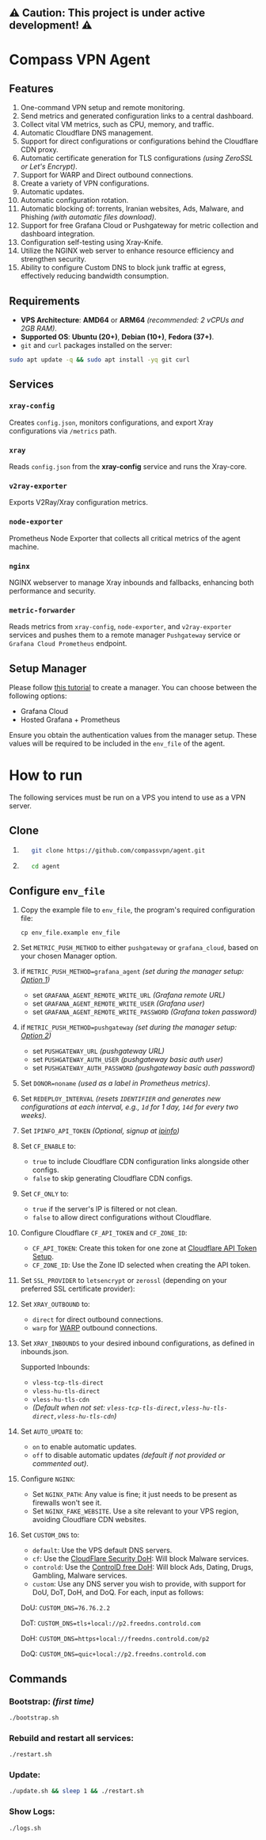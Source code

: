 ## ⚠️ Caution: This project is under active development! ⚠️

# Compass VPN Agent

## Features

1. One-command VPN setup and remote monitoring.
2. Send metrics and generated configuration links to a central dashboard.
3. Collect vital VM metrics, such as CPU, memory, and traffic.
4. Automatic Cloudflare DNS management.
5. Support for direct configurations or configurations behind the Cloudflare CDN proxy.
6. Automatic certificate generation for TLS configurations _(using ZeroSSL or Let's Encrypt)_.
7. Support for WARP and Direct outbound connections.
8. Create a variety of VPN configurations.
9. Automatic updates.
10. Automatic configuration rotation.
11. Automatic blocking of: torrents, Iranian websites, Ads, Malware, and Phishing _(with automatic files download)_.
12. Support for free Grafana Cloud or Pushgateway for metric collection and dashboard integration.
13. Configuration self-testing using Xray-Knife.
14. Utilize the NGINX web server to enhance resource efficiency and strengthen security.
15. Ability to configure Custom DNS to block junk traffic at egress, effectively reducing bandwidth consumption.


## Requirements

- **VPS Architecture**: **AMD64** or **ARM64** _(recommended: 2 vCPUs and 2GB RAM)_.
- **Supported OS**: **Ubuntu (20+)**, **Debian (10+)**, **Fedora (37+)**.
- `git` and `curl` packages installed on the server:
```bash
sudo apt update -q && sudo apt install -yq git curl
```


## Services

### `xray-config`
Creates `config.json`, monitors configurations, and export Xray configurations via `/metrics` path.

### `xray`
Reads `config.json` from the **xray-config** service and runs the Xray-core.

### `v2ray-exporter`
Exports V2Ray/Xray configuration metrics.

### `node-exporter`
Prometheus Node Exporter that collects all critical metrics of the agent machine.

### `nginx`
NGINX webserver to manage Xray inbounds and fallbacks, enhancing both performance and security.

### `metric-forwarder`
Reads metrics from `xray-config`, `node-exporter`, and `v2ray-exporter` services and pushes them to a remote manager `Pushgateway` service or `Grafana Cloud Prometheus` endpoint.

## Setup Manager
Please follow [this tutorial](https://github.com/compassvpn/manager) to create a manager. You can choose between the following options:
- Grafana Cloud
- Hosted Grafana + Prometheus

Ensure you obtain the authentication values from the manager setup. These values will be required to be included in the `env_file` of the agent.


# How to run

The following services must be run on a VPS you intend to use as a VPN server.

## Clone

1. ```bash
      git clone https://github.com/compassvpn/agent.git
      ```
2. ```bash
      cd agent
      ```

## Configure `env_file`

1. Copy the example file to `env_file`, the program's required configuration file:
      ```
      cp env_file.example env_file
      ```

2. Set `METRIC_PUSH_METHOD` to either `pushgateway` or `grafana_cloud`, based on your chosen Manager option.

3. if `METRIC_PUSH_METHOD=grafana_agent` _(set during the manager setup: [Option 1](https://github.com/compassvpn/manager?tab=readme-ov-file#option-1-use-garafana-cloud))_
      - set `GRAFANA_AGENT_REMOTE_WRITE_URL` _(Grafana remote URL)_
      - set `GRAFANA_AGENT_REMOTE_WRITE_USER` _(Grafana user)_
      - set `GRAFANA_AGENT_REMOTE_WRITE_PASSWORD` _(Grafana token password)_

4. if `METRIC_PUSH_METHOD=pushgateway` _(set during the manager setup: [Option 2](https://github.com/compassvpn/manager?tab=readme-ov-file#option-2-deploy-your-own-server))_
      - set `PUSHGATEWAY_URL` _(pushgateway URL)_
      - set `PUSHGATEWAY_AUTH_USER` _(pushgateway basic auth user)_
      - set `PUSHGATEWAY_AUTH_PASSWORD` _(pushgateway basic auth password)_

5. Set `DONOR=noname` _(used as a label in Prometheus metrics)_.

6. Set `REDEPLOY_INTERVAL` _(resets `IDENTIFIER` and generates new configurations at each interval, e.g., `1d` for 1 day, `14d` for every two weeks)_.

7. Set `IPINFO_API_TOKEN` _(Optional, signup at [ipinfo](https://ipinfo.io/signup))_

8. Set `CF_ENABLE` to:
      - `true` to include Cloudflare CDN configuration links alongside other configs.
      - `false` to skip generating Cloudflare CDN configs.

9. Set `CF_ONLY` to:
      - `true` if the server's IP is filtered or not clean.
      - `false` to allow direct configurations without Cloudflare.

10. Configure Cloudflare `CF_API_TOKEN` and `CF_ZONE_ID`:
      - `CF_API_TOKEN`: Create this token for one zone at [Cloudflare API Token Setup](https://developers.cloudflare.com/fundamentals/api/get-started/create-token/).
      - `CF_ZONE_ID`: Use the Zone ID selected when creating the API token.

11. Set `SSL_PROVIDER` to `letsencrypt` or `zerossl` (depending on your preferred SSL certificate provider):

12. Set `XRAY_OUTBOUND` to:
      - `direct` for direct outbound connections.
      - `warp` for [WARP](https://one.one.one.one) outbound connections.

13. Set `XRAY_INBOUNDS` to your desired inbound configurations, as defined in inbounds.json.
      
      Supported Inbounds:
      - `vless-tcp-tls-direct`
      - `vless-hu-tls-direct`
      - `vless-hu-tls-cdn`
      - _(Default when not set: `vless-tcp-tls-direct,vless-hu-tls-direct,vless-hu-tls-cdn`)_

14. Set `AUTO_UPDATE` to:
      - `on` to enable automatic updates.
      - `off` to disable automatic updates _(default if not provided or commented out)_.

15. Configure `NGINX`:
      - Set `NGINX_PATH`: Any value is fine; it just needs to be present as firewalls won't see it.
      - Set `NGINX_FAKE_WEBSITE`. Use a site relevant to your VPS region, avoiding Cloudflare CDN websites.

16. Set `CUSTOM_DNS` to:
      - `default`: Use the VPS default DNS servers.
      - `cf`: Use the [CloudFlare Security DoH](https://security.cloudflare-dns.com/dns-query): Will block Malware services.
      - `controld`: Use the [ControlD free DoH](https://freedns.controld.com/no-ads-dating-drugs-gambling-malware-typo/): Will block Ads, Dating, Drugs, Gambling, Malware services.
      - `custom`: Use any DNS server you wish to provide, with support for DoU, DoT, DoH, and DoQ. For each, input as follows:

      DoU: `CUSTOM_DNS=76.76.2.2`

      DoT: `CUSTOM_DNS=tls+local://p2.freedns.controld.com`

      DoH: `CUSTOM_DNS=https+local://freedns.controld.com/p2`

      DoQ: `CUSTOM_DNS=quic+local://p2.freedns.controld.com`


## Commands

### Bootstrap: _(first time)_
```bash
./bootstrap.sh
```

### Rebuild and restart all services:
```bash
./restart.sh
```

### Update:
```bash
./update.sh && sleep 1 && ./restart.sh
```

### Show Logs:
```bash
./logs.sh
```
